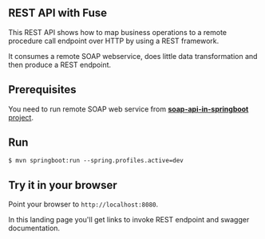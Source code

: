 REST API with Fuse
---
This REST API shows how to map business operations to a remote procedure call endpoint over HTTP by using a REST framework. 

It consumes a remote SOAP webservice, does little data transformation and then produce a REST endpoint.

Prerequisites
---
You need to run remote SOAP web service from [**soap-api-in-springboot** project](https://github.com/fsantagostinobietti/soap-api-in-springboot).

Run
---
```
$ mvn springboot:run --spring.profiles.active=dev
```

Try it in your browser
---
Point your browser to ```http://localhost:8080```.

In this landing page you'll get links to invoke REST endpoint and swagger documentation.
